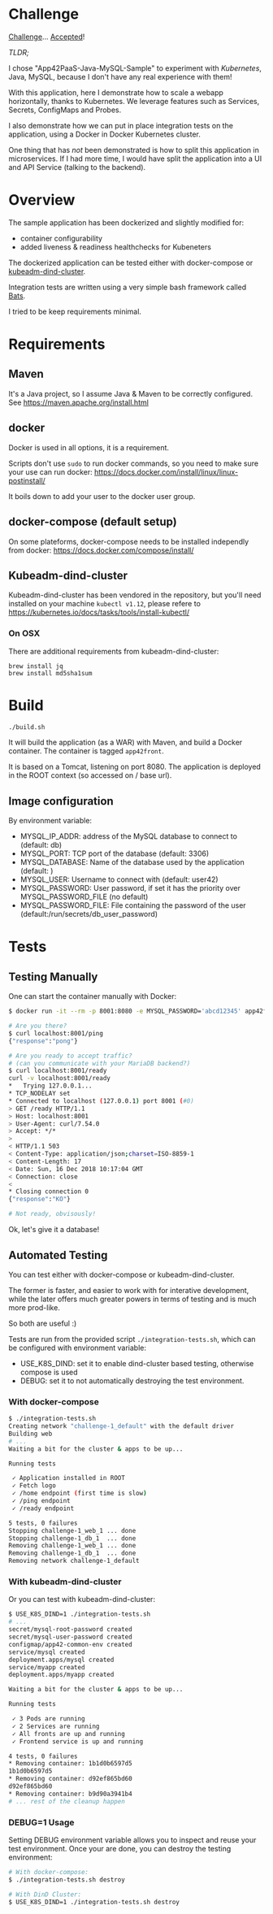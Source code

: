 # Challenge

[Challenge](Exercise.md)... [Accepted](MASTER_PLAN.md)!

*TLDR;*

I chose "App42PaaS-Java-MySQL-Sample" to experiment with *Kubernetes*, Java, MySQL, because I don't have any real experience with them!

With this application, here I demonstrate how to scale a webapp horizontally, thanks to Kubernetes. We leverage features such as Services, Secrets, ConfigMaps and Probes.

I also demonstrate how we can put in place integration tests on the application, using a Docker in Docker Kubernetes cluster.

One thing that has *not* been demonstrated is how to split this application in microservices.
If I had more time, I would have split the application into a UI and API Service (talking to the backend).

# Overview

The sample application has been dockerized and slightly modified for:
* container configurability
* added liveness & readiness healthchecks for Kubeneters

The dockerized application can be tested either with docker-compose or [kubeadm-dind-cluster](https://github.com/kubernetes-sigs/kubeadm-dind-cluster).

Integration tests are written using a very simple bash framework called [Bats](https://github.com/sstephenson/bats).

I tried to be keep requirements minimal.

# Requirements

## Maven

It's a Java project, so I assume Java & Maven to be correctly configured.
See https://maven.apache.org/install.html

## docker

Docker is used in all options, it is a requirement.

Scripts don't use `sudo` to run docker commands, so you need to make sure your use can run docker:
https://docs.docker.com/install/linux/linux-postinstall/

It boils down to add your user to the docker user group.

## docker-compose (default setup)

On some plateforms, docker-compose needs to be installed independly from docker:
https://docs.docker.com/compose/install/

## Kubeadm-dind-cluster

Kubeadm-dind-cluster has been vendored in the repository, but you'll need installed on your machine `kubectl v1.12`, please refere to https://kubernetes.io/docs/tasks/tools/install-kubectl/


### On OSX

There are additional requirements from kubeadm-dind-cluster:

```
brew install jq
brew install md5sha1sum
```

# Build

```bash
./build.sh
```

It will build the application (as a WAR) with Maven, and build a Docker container.
The container is tagged `app42front`.

It is based on a Tomcat, listening on port 8080.
The application is deployed in the ROOT context (so accessed on / base url).

## Image configuration

By environment variable:

* MYSQL_IP_ADDR: address of the MySQL database to connect to (default: db)
* MYSQL_PORT: TCP port of the database (default: 3306)
* MYSQL_DATABASE: Name of the database used by the application (default: )
* MYSQL_USER: Username to connect with (default: user42)
* MYSQL_PASSWORD: User password, if set it has the priority over MYSQL_PASSWORD_FILE (no default)
* MYSQL_PASSWORD_FILE: File containing the password of the user (default:/run/secrets/db_user_password)

# Tests

## Testing Manually

One can start the container manually with Docker:
```bash
$ docker run -it --rm -p 8001:8080 -e MYSQL_PASSWORD='abcd12345' app42front

# Are you there?
$ curl localhost:8001/ping
{"response":"pong"}

# Are you ready to accept traffic?
# (can you communicate with your MariaDB backend?)
$ curl localhost:8001/ready
curl -v localhost:8001/ready
*   Trying 127.0.0.1...
* TCP_NODELAY set
* Connected to localhost (127.0.0.1) port 8001 (#0)
> GET /ready HTTP/1.1
> Host: localhost:8001
> User-Agent: curl/7.54.0
> Accept: */*
>
< HTTP/1.1 503
< Content-Type: application/json;charset=ISO-8859-1
< Content-Length: 17
< Date: Sun, 16 Dec 2018 10:17:04 GMT
< Connection: close
<
* Closing connection 0
{"response":"KO"}

# Not ready, obvisously!
```

Ok, let's give it a database!

## Automated Testing

You can test either with docker-compose or kubeadm-dind-cluster.

The former is faster, and easier to work with for interative development,
while the later offers much greater powers in terms of testing and is much more prod-like.

So both are useful :)

Tests are run from the provided script `./integration-tests.sh`, which can be configured with environment variable:
* USE_K8S_DIND: set it to enable dind-cluster based testing, otherwise compose is used
* DEBUG: set it to not automatically destroying the test environment.

### With docker-compose

```bash
$ ./integration-tests.sh
Creating network "challenge-1_default" with the default driver
Building web
# ...
Waiting a bit for the cluster & apps to be up...

Running tests

 ✓ Application installed in ROOT
 ✓ Fetch logo
 ✓ /home endpoint (first time is slow)
 ✓ /ping endpoint
 ✓ /ready endpoint

5 tests, 0 failures
Stopping challenge-1_web_1 ... done
Stopping challenge-1_db_1  ... done
Removing challenge-1_web_1 ... done
Removing challenge-1_db_1  ... done
Removing network challenge-1_default
```

### With kubeadm-dind-cluster

Or you can test with kubeadm-dind-cluster:
```bash
$ USE_K8S_DIND=1 ./integration-tests.sh
# ...
secret/mysql-root-password created
secret/mysql-user-password created
configmap/app42-common-env created
service/mysql created
deployment.apps/mysql created
service/myapp created
deployment.apps/myapp created

Waiting a bit for the cluster & apps to be up...

Running tests

 ✓ 3 Pods are running
 ✓ 2 Services are running
 ✓ All fronts are up and running
 ✓ Frontend service is up and running

4 tests, 0 failures
* Removing container: 1b1d0b6597d5
1b1d0b6597d5
* Removing container: d92ef865bd60
d92ef865bd60
* Removing container: b9d90a3941b4
# ... rest of the cleanup happen
```

### DEBUG=1 Usage

Setting DEBUG environment variable allows you to inspect and reuse your test environment.
Once your are done, you can destroy the testing environment:
```bash
# With docker-compose:
$ ./integration-tests.sh destroy

# With DinD Cluster:
$ USE_K8S_DIND=1 ./integration-tests.sh destroy
```
